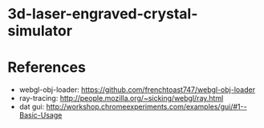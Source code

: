 # 3d-laser-engraved-crystal-simulator

# References
* webgl-obj-loader: https://github.com/frenchtoast747/webgl-obj-loader
* ray-tracing: http://people.mozilla.org/~sicking/webgl/ray.html
* dat gui: http://workshop.chromeexperiments.com/examples/gui/#1--Basic-Usage